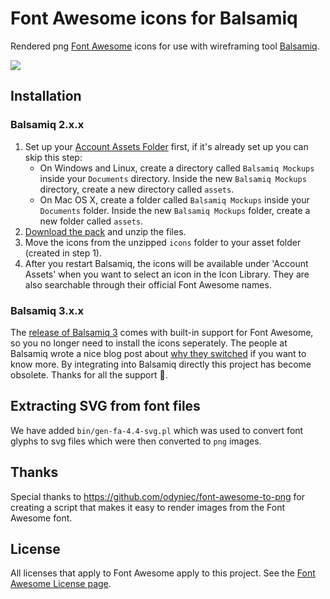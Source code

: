 # Font Awesome icons for Balsamiq

Rendered png [Font Awesome](http://fontawesome.io) icons for use with wireframing tool [Balsamiq](http://balsamiq.com/).

![](http://springest-monosnap.s3-website-eu-west-1.amazonaws.com/ieo9bzmpmj1wctyvvbxn.png)

## Installation
### Balsamiq 2.x.x
1. Set up your [Account Assets Folder](http://support.balsamiq.com/customer/portal/articles/200694) first, if it's already set up you can skip this step:
	* On Windows and Linux, create a directory called `Balsamiq Mockups` inside your `Documents` directory. Inside the new `Balsamiq Mockups` directory, create a new directory called `assets`.
	* On Mac OS X, create a folder called `Balsamiq Mockups` inside your `Documents` folder. Inside the new `Balsamiq Mockups` folder, create a new folder called `assets`.
1. [Download the pack](https://github.com/djfpaagman/font-awesome-balsamiq/releases) and unzip the files.
2. Move the icons from the unzipped `icons` folder to your asset folder (created in step 1).
3. After you restart Balsamiq, the icons will be available under 'Account Assets' when you want to select an icon in the Icon Library. They are also searchable through their official Font Awesome names.

### Balsamiq 3.x.x
The [release of Balsamiq 3](http://support.balsamiq.com/customer/portal/articles/1844131#icons) comes with built-in support for Font Awesome, so you no longer need to install the icons seperately. The people at Balsamiq wrote a nice blog post about [why they switched](http://blogs.balsamiq.com/product/2015/03/31/font-awesome/) if you want to know more.  By integrating into Balsamiq directly this project has become obsolete. Thanks for all the support :raised_hands:.

## Extracting SVG from font files
We have added `bin/gen-fa-4.4-svg.pl` which was used to convert
font glyphs to svg files which were then converted to `png` images.

## Thanks
Special thanks to https://github.com/odyniec/font-awesome-to-png for creating a script that makes it easy to render images from the Font Awesome font.

## License
All licenses that apply to Font Awesome apply to this project. See the [Font Awesome License page](http://fortawesome.github.io/Font-Awesome/license/).

